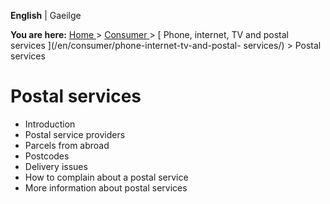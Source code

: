 **English** |  Gaeilge 

**You are here:** [ Home ](/en/) > [ Consumer ](/en/consumer/) > [ Phone,
internet, TV and postal services ](/en/consumer/phone-internet-tv-and-postal-
services/) > Postal services

#  Postal services

  * Introduction 
  * Postal service providers 
  * Parcels from abroad 
  * Postcodes 
  * Delivery issues 
  * How to complain about a postal service 
  * More information about postal services 
